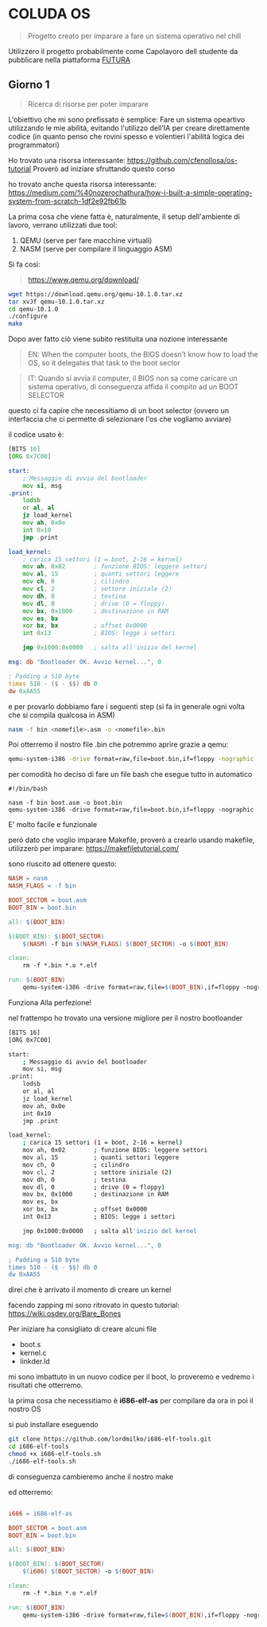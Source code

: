 # COLUDA OS 
> Progetto creato per imparare a fare un sistema operativo nel chill

Utilizzero il progetto probabilmente come Capolavoro dell studente da pubblicare nella piattaforma [FUTURA](https://pnrr.istruzione.it/) 


## Giorno 1 
> Ricerca di risorse per poter imparare 

L'obiettivo che mi sono prefissato è semplice: Fare un sistema opeartivo utilizzando le mie abilità, evitando l'utilizzo dell'IA per creare direttamente codice (in quanto penso che rovini spesso e volentieri l'abilità logica dei programmatori)

Ho trovato una risorsa interessante: https://github.com/cfenollosa/os-tutorial Proverò ad iniziare sfruttando questo corso

ho trovato anche questa risorsa interessante: https://medium.com/%40nozerochathura/how-i-built-a-simple-operating-system-from-scratch-1df2e92fb61b

La prima cosa che viene fatta è, naturalmente, il setup dell'ambiente di lavoro, verrano utilizzati due tool:

1) QEMU (serve per fare macchine virtuali)
2) NASM (serve per compilare il linguaggio ASM)


Si fa così:
> https://www.qemu.org/download/
```sh
wget https://download.qemu.org/qemu-10.1.0.tar.xz
tar xvJf qemu-10.1.0.tar.xz
cd qemu-10.1.0
./configure
make
```

Dopo aver fatto ciò viene subito restituita una nozione interessante
> EN: When the computer boots, the BIOS doesn't know how to load the OS, so it delegates that task to the boot sector

> IT: Quando si avvia il computer, il BIOS non sa come caricare un sistema operativo, di conseguenza affida il compito ad un BOOT SELECTOR

questo ci fa capire che necessitiamo di un boot selector (ovvero un interfaccia che ci permette di selezionare l'os che vogliamo avviare)

il codice usato è:

```asm
[BITS 16]
[ORG 0x7C00]

start:
    ; Messaggio di avvio del bootloader
    mov si, msg
.print:
    lodsb
    or al, al
    jz load_kernel
    mov ah, 0x0e
    int 0x10
    jmp .print

load_kernel:
    ; carica 15 settori (1 = boot, 2-16 = kernel)
    mov ah, 0x02        ; funzione BIOS: leggere settori
    mov al, 15          ; quanti settori leggere
    mov ch, 0           ; cilindro
    mov cl, 2           ; settore iniziale (2)
    mov dh, 0           ; testina
    mov dl, 0           ; drive (0 = floppy)
    mov bx, 0x1000      ; destinazione in RAM
    mov es, bx
    xor bx, bx          ; offset 0x0000
    int 0x13            ; BIOS: legge i settori

    jmp 0x1000:0x0000   ; salta all'inizio del kernel

msg: db "Bootloader OK. Avvio kernel...", 0

; Padding a 510 byte
times 510 - ($ - $$) db 0
dw 0xAA55

```

e per provarlo dobbiamo fare i seguenti step (si fa in generale ogni volta che si compila qualcosa in ASM)

```sh
nasm -f bin <nomefile>.asm -o <nomefile>.bin
```
Poi otterremo il nostro file .bin che potremmo aprire grazie a qemu:

```sh
qemu-system-i386 -drive format=raw,file=boot.bin,if=floppy -nographic
```

per comodità ho deciso di fare un file bash che esegue tutto in automatico 

```sħ
#!/bin/bash

nasm -f bin boot.asm -o boot.bin
qemu-system-i386 -drive format=raw,file=boot.bin,if=floppy -nographic
```

E' molto facile e funzionale

però dato che voglio imparare Makefile, proverò a crearlo usando makefile, utilizzerò per imparare: https://makefiletutorial.com/

sono riuscito ad ottenere questo:

```makefile
NASM = nasm
NASM_FLAGS = -f bin

BOOT_SECTOR = boot.asm
BOOT_BIN = boot.bin

all: $(BOOT_BIN)

$(BOOT_BIN): $(BOOT_SECTOR)
	$(NASM) -f bin $(NASM_FLAGS) $(BOOT_SECTOR) -o $(BOOT_BIN)

clean:
	rm -f *.bin *.o *.elf

run: $(BOOT_BIN)
	qemu-system-i386 -drive format=raw,file=$(BOOT_BIN),if=floppy -nographic
```

Funziona Alla perfezione!


nel frattempo ho trovato una versione migliore per il nostro bootloander

```sh
[BITS 16]
[ORG 0x7C00]

start:
    ; Messaggio di avvio del bootloader
    mov si, msg
.print:
    lodsb
    or al, al
    jz load_kernel
    mov ah, 0x0e
    int 0x10
    jmp .print

load_kernel:
    ; carica 15 settori (1 = boot, 2-16 = kernel)
    mov ah, 0x02        ; funzione BIOS: leggere settori
    mov al, 15          ; quanti settori leggere
    mov ch, 0           ; cilindro
    mov cl, 2           ; settore iniziale (2)
    mov dh, 0           ; testina
    mov dl, 0           ; drive (0 = floppy)
    mov bx, 0x1000      ; destinazione in RAM
    mov es, bx
    xor bx, bx          ; offset 0x0000
    int 0x13            ; BIOS: legge i settori

    jmp 0x1000:0x0000   ; salta all'inizio del kernel

msg: db "Bootloader OK. Avvio kernel...", 0

; Padding a 510 byte
times 510 - ($ - $$) db 0
dw 0xAA55
```

direi che è arrivato il momento di creare un kernel

facendo zapping mi sono ritrovato in questo tutorial: https://wiki.osdev.org/Bare_Bones

Per iniziare ha consigliato di creare alcuni file

- boot.s
- kernel.c
- linkder.ld

mi sono imbattuto in un nuovo codice per il boot, lo proveremo e vedremo i risultati che otterremo.

la prima cosa che necessitiamo è **i686-elf-as** per compilare da ora in poi il nostro OS 

si può installare eseguendo

```sh
git clone https://github.com/lordmilko/i686-elf-tools.git
cd i686-elf-tools
chmod +x i686-elf-tools.sh
./i686-elf-tools.sh
```

di conseguenza cambieremo anche il nostro make

ed otterremo:

```makefile

i686 = i686-elf-as

BOOT_SECTOR = boot.asm
BOOT_BIN = boot.bin

all: $(BOOT_BIN)

$(BOOT_BIN): $(BOOT_SECTOR)
	$(i686) $(BOOT_SECTOR) -o $(BOOT_BIN)

clean:
	rm -f *.bin *.o *.elf

run: $(BOOT_BIN)
	qemu-system-i386 -drive format=raw,file=$(BOOT_BIN),if=floppy -nographic
```